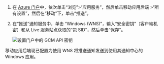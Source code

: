 
1. 在 [Azure 门户](https://azure.portal.com/)中，依次单击“浏览”>“应用服务”，然后单击移动应用后端 >“所有设置”，然后在“移动”下，单击“推送”。

2. 在“推送”通知服务中，单击 “Windows (WNS)”，输入“安全密钥”（客户端机密）和从 Live 服务站点获取的“包 SID”，然后单击“保存”。

    ![设置门户中的 GCM API 密钥](./media/app-service-mobile-configure-wns/mobile-push-wns-credentials.png)

移动应用后端现已配置为使用 WNS 将推送通知发送到使用其通知中心的 Windows 应用。

<!---HONumber=Mooncake_0919_2016-->